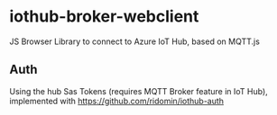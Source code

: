 # iothub-broker-webclient

JS Browser Library to connect to Azure IoT Hub, based on MQTT.js

## Auth

Using the hub Sas Tokens (requires MQTT Broker feature in IoT Hub), implemented with https://github.com/ridomin/iothub-auth



